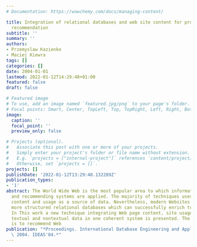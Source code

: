 ```yaml
---
# Documentation: https://wowchemy.com/docs/managing-content/

title: Integration of relational databases and web site content for product and page
  recommendation
subtitle: ''
summary: ''
authors:
- Przemyslaw Kazienko
- Maciej Kiewra
tags: []
categories: []
date: 2004-01-01
lastmod: 2022-01-12T14:29:48+01:00
featured: false
draft: false

# Featured image
# To use, add an image named `featured.jpg/png` to your page's folder.
# Focal points: Smart, Center, TopLeft, Top, TopRight, Left, Right, BottomLeft, Bottom, BottomRight.
image:
  caption: ''
  focal_point: ''
  preview_only: false

# Projects (optional).
#   Associate this post with one or more of your projects.
#   Simply enter your project's folder or file name without extension.
#   E.g. `projects = ["internal-project"]` references `content/project/deep-learning/index.md`.
#   Otherwise, set `projects = []`.
projects: []
publishDate: '2022-01-12T13:29:48.132289Z'
publication_types:
- '1'
abstract: The World Wide Web is the most popular area to which information retrieval
  and recommending systems are applied. The majority of techniques uses the Web site
  content and usage as a source of data. Nevertheless, modern Websites cooperate with
  more structured relational databases which can successfully enrich traditional approaches.
  In This work a new technique integrating Web page content, site usage and relational
  textual and nontextual data in one coherent system is presented. The final goal
  is to recommend Web
publication: "*Proceedings. International Database Engineering and Applications Symposium,\
  \ 2004. IDEAS'04.*"
---
```

